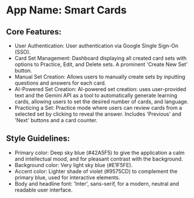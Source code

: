 # **App Name**: Smart Cards

## Core Features:

- User Authentication: User authentication via Google Single Sign-On (SSO).
- Card Set Management: Dashboard displaying all created card sets with options to Practice, Edit, and Delete sets. A prominent 'Create New Set' button.
- Manual Set Creation: Allows users to manually create sets by inputting questions and answers for each card.
- AI-Powered Set Creation: AI-powered set creation: uses user-provided text and the Gemini API as a tool to automatically generate learning cards, allowing users to set the desired number of cards, and language.
- Practicing a Set: Practice mode where users can review cards from a selected set by clicking to reveal the answer. Includes 'Previous' and 'Next' buttons and a card counter.

## Style Guidelines:

- Primary color: Deep sky blue (#42A5F5) to give the application a calm and intellectual mood, and for pleasant contrast with the background.
- Background color: Very light sky blue (#E1F5FE).
- Accent color: Lighter shade of violet (#9575CD) to complement the primary blue, used for interactive elements.
- Body and headline font: 'Inter', sans-serif, for a modern, neutral and readable user interface.